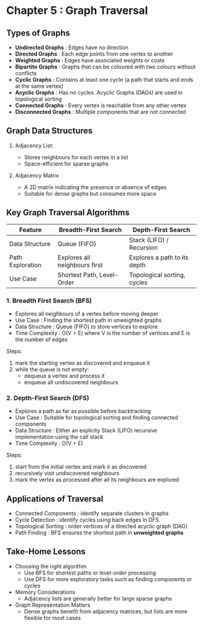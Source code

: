 # Chapter 5 : Graph Traversal

## Types of Graphs

- **Undirected Graphs** : Edges have no direction
- **Directed Graphs** : Each edge points from one vertex to another
- **Weighted Graphs** : Edges have associated weights or costs
- **Bipartite Graphs** : Graphs that can be coloured with two colours without conflicts
- **Cyclic Graphs** : Contains at least one cycle (a path that starts and ends at the same vertex)
- **Acyclic Graphs** :  Has no cycles. Acyclic Graphs (DAGs) are used in topological sorting
- **Connected Graphs** : Every vertex is reachable from any other vertex
- **Disconnected Graphs** : Multiple components that are not connected

## Graph Data Structures

1. Adjacency List:

   - Stores neighbours for each vertex in a list
   - Space-efficient for sparse graphs
2. Adjacency Matrix

   - A 2D matrix indicating the presence or absence of edges
   - Suitable for dense graphs but consumes more space


## Key Graph Traversal Algorithms


| Feature          | Breadth-First Search          | Depth-First Search           |
| ------------------ | ------------------------------- | ------------------------------ |
| Data Structure   | Queue (FIFO)                  | Stack (LIFO) / Recursion     |
| Path Exploration | Explores all neighbours first | Explores a path to its depth |
| Use Case         | Shortest Path, Level-Order    | Topological sorting, cycles  |
### 1. Breadth First Search (BFS)

- Explores all neighbours of a vertex before moving deeper
- Use Case : Finding the shortest path in unweighted graphs
- Data Structure : Queue (FIFO) to store vertices to explore
- Time Complexity : O(V + E) where V is the number of vertices and E is the number of edges

Steps:

1. mark the starting vertex as discovered and enqueue it
2. while the queue is not empty:
   - dequeue a vertex and process it
   - enqueue all undiscovered neighbours

### 2. Depth-First Search (DFS)

- Explores a path as far as possible before backtracking
- Use Case : Suitable for topological sorting and finding connected components
- Data Structure : Either an explicity Stack (LIFO) recursive implementation using the call stack
- Time Complexity : O(V + E)

Steps:

1. start from the initial vertex and mark it as discovered
2. recursively visit undiscovered neighbours
3. mark the vertex as processed after all its neighbours are explored


## Applications of Traversal
- Connected Components : identify separate clusters in graphs
- Cycle Detection : identify cycles using back edges in DFS
- Topological Sorting : order vertices of a directed acyclic graph (DAG)
- Path Finding : BFS ensures the shortest path in **unweighted graphs**


## Take-Home Lessons
- Choosing the right algorithm
    - Use BFS for shortest paths or level-order processing
    - Use DFS for more exploratory tasks such as finding components or cycles
- Memory Considerations
    - Adjacency lists are generally better for large sparse graphs
- Graph Representation Matters
    - Dense graphs benefit from adjacency matrices, but lists are more flexible for most cases

